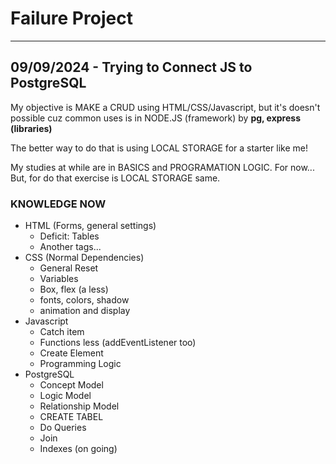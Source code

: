# Failure Project

---
## 09/09/2024 - Trying to Connect JS to PostgreSQL

My objective is MAKE a CRUD using HTML/CSS/Javascript, but it's doesn't possible cuz common uses is in NODE.JS (framework) by __pg, express (libraries)__

The better way to do that is using LOCAL STORAGE for a starter like me! 

My studies at while are in BASICS and PROGRAMATION LOGIC. For now... But, for do that exercise is LOCAL STORAGE same.

### KNOWLEDGE NOW
- HTML (Forms, general settings) 
  - Deficit: Tables
  - Another tags...
- CSS (Normal Dependencies)
  - General Reset
  - Variables
  - Box, flex (a less)
  - fonts, colors, shadow
  - animation and display
- Javascript
  - Catch item
  - Functions less (addEventListener too)
  - Create Element
  - Programming Logic
- PostgreSQL
  - Concept Model
  - Logic Model
  - Relationship Model
  - CREATE TABEL
  - Do Queries
  - Join
  - Indexes (on going)

